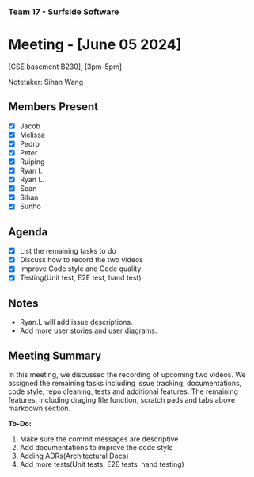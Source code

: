 ### Team 17 - Surfside Software
# Meeting - [June 05 2024]
[CSE basement B230], [3pm-5pm]

Notetaker: Sihan Wang

## Members Present
- [x] Jacob
- [x] Melissa
- [x] Pedro
- [x] Peter
- [x] Ruiping
- [x] Ryan I.
- [x] Ryan L.
- [x] Sean
- [x] Sihan
- [x] Sunho

## Agenda
- [x] List the remaining tasks to do
- [x] Discuss how to record the two videos 
- [x] Improve Code style and Code quality
- [x] Testing(Unit test, E2E test, hand test)

## Notes
- Ryan.L will add issue descriptions.
- Add more user stories and user diagrams.

## Meeting Summary
In this meeting, we discussed the recording of upcoming two videos. We assigned the remaining tasks including issue tracking, documentations, code style, repo cleaning, tests and additional features. The remaining features, including draging file function, scratch pads and tabs above markdown section.

**To-Do:**
1. Make sure the commit messages are descriptive
2. Add documentations to improve the code style
3. Adding ADRs(Architectural Docs)
4. Add more tests(Unit tests, E2E tests, hand testing)
